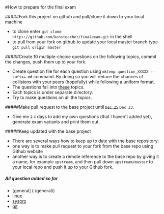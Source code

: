 #How to prepare for the final exam

#####Fork this project on github and pull/clone it down to your local machine
* to clone enter ``git clone https://github.com/konsteacher/finalexam.git`` in the shell
* to pull from your fork on github to update your local master branch type ``git pull origin master``

#####Create 10 multiple-choice questions on the following topics, commit the changes, push them up to your fork.
* Create question file for each question using ``mktemp question_XXXXX --sufix=.md`` command. By doing so you will reduce the chances of collisions with your peers (hopefully) while following a uniform format.
* The questions fall into [these](./topics.md) topics.
* Each topics is under separate directory.
* Try to make questions on all the topics.

#####Make pull request to the base project until ~~``Dec 25``~~ ``Dec 23``.
* Give me ~~``2``~~ ``4`` days to add my own questions (that I haven't added yet), generate exam variants and print them out.

#####Keep updated with the base project
* There are several ways how to keep up to date with the base repository:
 * one way is to make pull request to your fork from the base repo using Github website
 * another way is to create a remote reference to the base repo by giving it a name, for example ``upstream``, and then pull down ``upstream/master`` to your local repo and push it up to your Github fork.

##### All question added so far
* [general] (./general/)
* [linux](./linux/)
* [syspro](./syspro/)
* [git](./git/)

